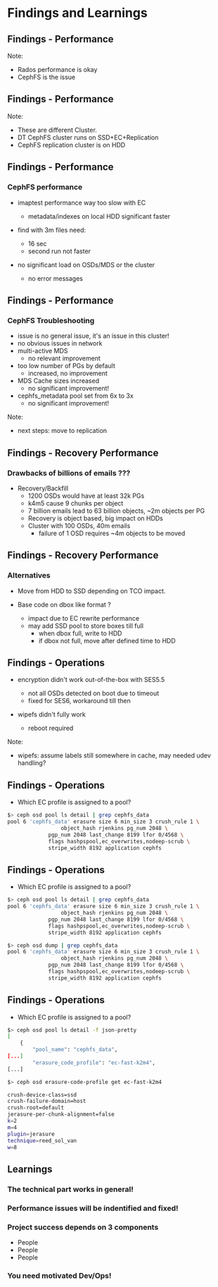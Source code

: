 <!-- .slide: data-state="section-break" id="section-break-7.1" data-timing="10s" -->
# Findings and Learnings


<!-- .slide: data-state="normal" id="findings-0" data-timing="20s" data-menu-title="Findings - Performance" -->
## Findings - Performance
<canvas data-chart="line">
<!--
{
 "data" : {
     "labels": ["1", "2", "3", "4", "5", "6", "7", "8", "9", "10"],
     "datasets": [
         {
             "label": "librmb@CephFS",
             "borderColor":"rgba(227, 26, 28, 0.8)",
             "fill": "false",
             "data": [84, 141, 209, 290, 425, 1191, 2765, 7670, 12804, 21062]
         },
         {
             "label": "librmb@LocalFS",
             "borderColor":"rgba(51, 160, 44, 0.8)",
             "fill": "false",
             "data": [22, 21, 18, 29, 15, 19, 18, 27, 17, 21]
         },
         {
             "label": "NFS",
             "borderColor":"rgba(166, 206, 227, 1.0)",
             "fill": "false",
             "data": [10, 7, 9, 7, 16, 12, 10, 12, 15, 13]
         }
     ]
 },
 "options": {
     "fill": "false",
     "animateScale": "true",
     "responsive": "true",
     "legend": {
           "display": 1
     },
     "layout": {
            "padding": {
                "left": 20,
                "right": 20,
                "top": 40,
                "bottom": 0
            }
     },
     "plugins": {
         "datalabels": {
             "align": "end",
             "anchor": "end"
         }
     },
     "scales": {
         "yAxes": [{
	     "type": "logarithmic",
             "gridLines": {
                 "color": "rgba(0, 0, 0, 0)"
             },
	     "scaleLabel": {
	        "display": 1,
		"labelString": "ms/cmd avg"
	     },
             "ticks": {
	         "min": 7,
                 "display": 0
             }
         }],
         "xAxes": [{
             "gridLines": {
                 "color": "rgba(0, 0, 0, 0)"
             },
	     "scaleLabel": {
	        "display": 1,
		"labelString": "# of server running imaptest with 1500 clients each"
	     }
         }]
     }
 }
}
-->
</canvas>

Note: 
- Rados performance is okay
- CephFS is the issue


<!-- .slide: data-state="normal" id="findings-1" data-timing="20s" data-menu-title="Findings - Performance - mds" -->
## Findings - Performance
<canvas data-chart="bar">
<!--
{
 "data" : {
     "labels": ["req_create_latency", "req_getfilelock_latency", "req_link_latency", "req_lookup_latency", "req_mkdir_latency"],
     "datasets": [
         {
             "borderColor":"rgba(227, 26, 28, 0.8)",
	     "backgroundColor": "rgba(227, 26, 28, 0.5)",
             "label": "EC+Replication",
             "data": [361, 195, 269, 341, 1085]
         },
         {
             "borderColor":"rgba(51, 160, 44, 0.8)",
             "backgroundColor":"rgba(51, 160, 44, 0.5)",
             "label": "Replication (other cluster)",
             "data": [1.5, 0.35, 2.6, 0.6, 1.35]
         }
     ]
 },
 "options": {
     "animateScale": "true",
     "responsive": "true",
     "legend": {
           "display": 1
     },
     "layout": {
            "padding": {
                "left": 20,
                "right": 20,
                "top": 40,
                "bottom": 0
            }
     },
     "plugins": {
         "datalabels": {
             "align": "end",
             "anchor": "end"
         }
     },
     "scales": {
         "yAxes": [{
	     "type": "logarithmic",
             "gridLines": {
                 "color": "rgba(0, 0, 0, 0)"
             },
	     "scaleLabel": {
	        "display": 1,
		"labelString": "log(avgtime * 1000)"
	     },
             "ticks": {
                 "display": 0
             }
         }],
         "xAxes": [{
             "gridLines": {
                 "color": "rgba(0, 0, 0, 0)"
             },
	     "scaleLabel": {
	        "display": 1,
		"labelString": "msd perf dump"
	     }
         }]
     }
 }
}
-->
</canvas>

Note: 
- These are different Cluster. 
- DT CephFS cluster runs on SSD+EC+Replication
- CephFS replication cluster is on HDD


<!-- .slide: data-state="normal" id="findings-2" data-timing="20s" data-menu-title="Findings - Performance" -->
## Findings - Performance

### CephFS performance <!-- .element: class="fragment" data-fragment-index="0" -->

* imaptest performance way too slow with EC <!-- .element: class="fragment" data-fragment-index="1" -->
  * metadata/indexes on local HDD significant faster <!-- .element: class="fragment" data-fragment-index="1" -->

* find with 3m files need: <!-- .element: class="fragment" data-fragment-index="2" -->
  * 16 sec <!-- .element: class="fragment" data-fragment-index="2" -->
  * second run not faster <!-- .element: class="fragment" data-fragment-index="2" -->

* no significant load on OSDs/MDS or the cluster <!-- .element: class="fragment" data-fragment-index="3" -->
  * no error messages <!-- .element: class="fragment" data-fragment-index="3" -->


<!-- .slide: data-state="normal" id="findings-3" data-timing="20s" data-menu-title="Findings - Performance" -->
## Findings - Performance

### CephFS Troubleshooting <!-- .element: class="fragment" data-fragment-index="0" -->
* issue is no general issue, it's an issue in this cluster! <!-- .element: class="fragment" data-fragment-index="0" -->
* no obvious issues in network <!-- .element: class="fragment" data-fragment-index="1" -->
* multi-active MDS <!-- .element: class="fragment" data-fragment-index="2" -->
  * no relevant improvement <!-- .element: class="fragment" data-fragment-index="2" -->
* too low number of PGs by default <!-- .element: class="fragment" data-fragment-index="3" -->
  * increased, no improvement <!-- .element: class="fragment" data-fragment-index="3" -->
* MDS Cache sizes increased <!-- .element: class="fragment" data-fragment-index="4" -->
  * no significant improvement! <!-- .element: class="fragment" data-fragment-index="4" -->
* cephfs_metadata pool set from 6x to 3x <!-- .element: class="fragment" data-fragment-index="5" -->
  * no significant improvement! <!-- .element: class="fragment" data-fragment-index="5" -->

Note: 
- next steps: move to replication


<!-- .slide: data-state="normal" id="findings-3.1" data-timing="20s" data-menu-title="Findings - Performance" -->
## Findings - Recovery Performance

### Drawbacks of billions of emails ???

* Recovery/Backfill <!-- .element: class="fragment" data-fragment-index="0" -->
  * 1200 OSDs would have at least 32k PGs <!-- .element: class="fragment" data-fragment-index="1" -->
  * k4m5 cause 9 chunks per object <!-- .element: class="fragment" data-fragment-index="2" -->
  * 7 billion emails lead to 63 billion objects, ~2m objects per PG <!-- .element: class="fragment" data-fragment-index="3" -->
  * Recovery is object based, big impact on HDDs <!-- .element: class="fragment" data-fragment-index="4" -->
  * Cluster with 100 OSDs, 40m emails <!-- .element: class="fragment" data-fragment-index="5" -->
    * failure of 1 OSD requires ~4m objects to be moved <!-- .element: class="fragment" data-fragment-index="5" -->


<!-- .slide: data-state="normal" id="findings-3.2" data-timing="20s" data-menu-title="Findings - Performance" -->
## Findings - Recovery Performance

### Alternatives

* Move from HDD to SSD depending on TCO impact. <!-- .element: class="fragment" data-fragment-index="0" -->

* Base code on dbox like format ? <!-- .element: class="fragment" data-fragment-index="1" -->
  * impact due to EC rewrite performance <!-- .element: class="fragment" data-fragment-index="2" -->
  * may add SSD pool to store boxes till full <!-- .element: class="fragment" data-fragment-index="3" -->
    * when dbox full, write to HDD <!-- .element: class="fragment" data-fragment-index="3" -->
    * if dbox not full, move after defined time to HDD <!-- .element: class="fragment" data-fragment-index="3" -->


<!-- .slide: data-state="normal" id="findings-4" data-timing="20s" data-menu-title="Findings - Performance" -->
## Findings - Operations

* encryption didn't work out-of-the-box with SES5.5 <!-- .element: class="fragment" data-fragment-index="0" -->
  * not all OSDs detected on boot due to timeout <!-- .element: class="fragment" data-fragment-index="1" -->
  * fixed for SES6, workaround till then <!-- .element: class="fragment" data-fragment-index="1" -->

* wipefs didn't fully work <!-- .element: class="fragment" data-fragment-index="2" -->
  * reboot required <!-- .element: class="fragment" data-fragment-index="2" -->

Note: 
* wipefs: assume labels still somewhere in cache, may needed udev handling?


<!-- .slide: data-state="normal" id="findings-5" data-timing="20s" data-menu-title="Findings - Performance" -->
## Findings - Operations

* Which EC profile is assigned to a pool?

```bash
$> ceph osd pool ls detail | grep cephfs_data
pool 6 'cephfs_data' erasure size 6 min_size 3 crush_rule 1 \
    		     object_hash rjenkins pg_num 2048 \
		     pgp_num 2048 last_change 8199 lfor 0/4568 \
		     flags hashpspool,ec_overwrites,nodeep-scrub \
		     stripe_width 8192 application cephfs
```


<!-- .slide: data-state="normal" id="findings-6" data-timing="20s" data-menu-title="Findings - Performance" -->
## Findings - Operations

* Which EC profile is assigned to a pool?

```bash
$> ceph osd pool ls detail | grep cephfs_data
pool 6 'cephfs_data' erasure size 6 min_size 3 crush_rule 1 \
    		     object_hash rjenkins pg_num 2048 \
		     pgp_num 2048 last_change 8199 lfor 0/4568 \
		     flags hashpspool,ec_overwrites,nodeep-scrub \
		     stripe_width 8192 application cephfs
```

```bash
$> ceph osd dump | grep cephfs_data
pool 6 'cephfs_data' erasure size 6 min_size 3 crush_rule 1 \
    		     object_hash rjenkins pg_num 2048 \
		     pgp_num 2048 last_change 8199 lfor 0/4568 \
		     flags hashpspool,ec_overwrites,nodeep-scrub \
		     stripe_width 8192 application cephfs
```


<!-- .slide: data-state="normal" id="findings-6" data-timing="20s" data-menu-title="Findings - Performance" -->
## Findings - Operations

* Which EC profile is assigned to a pool?

```bash
$> ceph osd pool ls detail -f json-pretty
[
    {
        "pool_name": "cephfs_data",
[...]
        "erasure_code_profile": "ec-fast-k2m4",
[...]
```
```bash
$> ceph osd erasure-code-profile get ec-fast-k2m4 

crush-device-class=ssd
crush-failure-domain=host
crush-root=default
jerasure-per-chunk-alignment=false
k=2
m=4
plugin=jerasure
technique=reed_sol_van
w=8
```


<!-- .slide: data-state="normal" id="findings-10" data-timing="20s" data-menu-title="Conclusion" -->
## Learnings

### The technical part works in general! <!-- .element: class="fragment" data-fragment-index="0" -->
### Performance issues will be indentified and fixed! <!-- .element: class="fragment" data-fragment-index="1" -->

### Project success depends on 3 components <!-- .element: class="fragment" data-fragment-index="2" -->
* People <!-- .element: class="fragment" data-fragment-index="3" -->
* People <!-- .element: class="fragment" data-fragment-index="4" -->
* People <!-- .element: class="fragment" data-fragment-index="5" -->

### You need motivated Dev/Ops! <!-- .element: class="fragment" data-fragment-index="6" -->


